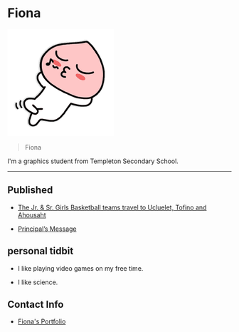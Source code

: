 # Fiona

![](./_assets/emot_051_x3.png)
>Fiona

I'm a graphics student from Templeton Secondary School.

___

## Published
- [The Jr. &amp; Sr. Girls Basketball teams travel to Ucluelet, Tofino and Ahousaht](https://medium.com/@newsletter_54417/the-jr-amp-sr-girls-basketball-teams-travel-to-ucluelet-tofino-and-ahousaht-a58865fc0065)

- [Principal’s Message](https://medium.com/@newsletter_54417/principals-message-dd337e35b4db)

## personal tidbit 
+ I like playing video games on my free time.

+ I like science.

## Contact Info
- [Fiona's Portfolio](https://sites.google.com/templeton.vsb.bc.ca/fionasportfolio/home)



